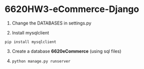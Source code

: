 # 6620HW3-eCommerce-Django

1. Change the DATABASES in settings.py

2. Install mysqlclient

```
pip install mysqlclient
```

3. Create a database **6620eCommerce** (using sql files)

4. ```python manage.py runserver```
